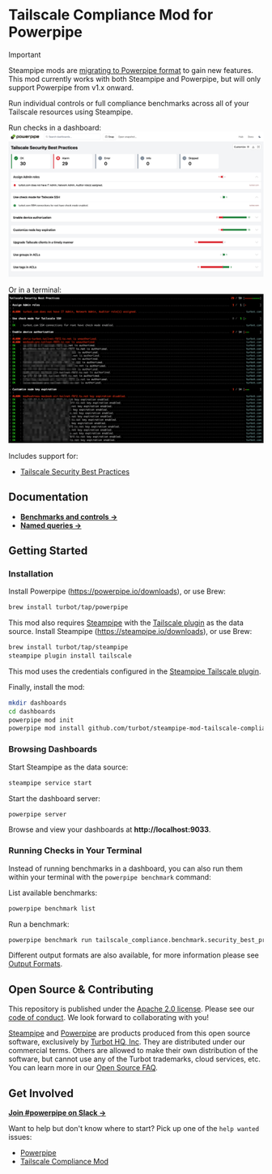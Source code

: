 # Tailscale Compliance Mod for Powerpipe

> [!IMPORTANT]
> Steampipe mods are [migrating to Powerpipe format](https://powerpipe.io) to gain new features. This mod currently works with both Steampipe and Powerpipe, but will only support Powerpipe from v1.x onward.

Run individual controls or full compliance benchmarks across all of your Tailscale resources using Steampipe.

Run checks in a dashboard:
![image](https://raw.githubusercontent.com/turbot/steampipe-mod-tailscale-compliance/add-new-checks/docs/images/tailscale_compliance_security_best_practices_dashboard.png)

Or in a terminal:
![image](https://raw.githubusercontent.com/turbot/steampipe-mod-tailscale-compliance/add-new-checks/docs/images/tailscale_compliance_security_best_practices_console.png)

Includes support for:
* [Tailscale Security Best Practices](https://hub.steampipe.io/mods/turbot/tailscale_compliance/controls/benchmark.security_best_practices)

## Documentation
- **[Benchmarks and controls →](https://hub-powerpipe-io-git-development-turbot.vercel.app/mods/turbot/tailscale_compliance/controls)**
- **[Named queries →](https://hub-powerpipe-io-git-development-turbot.vercel.app/mods/turbot/tailscale_compliance/queries)**


## Getting Started

### Installation

Install Powerpipe (https://powerpipe.io/downloads), or use Brew:

```sh
brew install turbot/tap/powerpipe
```

This mod also requires [Steampipe](https://steampipe.io) with the [Tailscale plugin](https://hub.steampipe.io/plugins/turbot/tailscale) as the data source. Install Steampipe (https://steampipe.io/downloads), or use Brew:

```sh
brew install turbot/tap/steampipe
steampipe plugin install tailscale
```

This mod uses the credentials configured in the [Steampipe Tailscale plugin](https://hub.steampipe.io/plugins/turbot/tailscale#configuration).

Finally, install the mod:

```sh
mkdir dashboards
cd dashboards
powerpipe mod init
powerpipe mod install github.com/turbot/steampipe-mod-tailscale-compliance
```

### Browsing Dashboards

Start Steampipe as the data source:

```sh
steampipe service start
```

Start the dashboard server:

```sh
powerpipe server
```

Browse and view your dashboards at **http://localhost:9033**.

### Running Checks in Your Terminal

Instead of running benchmarks in a dashboard, you can also run them within your
terminal with the `powerpipe benchmark` command:

List available benchmarks:

```sh
powerpipe benchmark list
```

Run a benchmark:

```sh
powerpipe benchmark run tailscale_compliance.benchmark.security_best_practices
```

Different output formats are also available, for more information please see
[Output Formats](https://powerpipe.io/docs/reference/cli/benchmark#output-formats).

## Open Source & Contributing

This repository is published under the [Apache 2.0 license](https://www.apache.org/licenses/LICENSE-2.0). Please see our [code of conduct](https://github.com/turbot/.github/blob/main/CODE_OF_CONDUCT.md). We look forward to collaborating with you!

[Steampipe](https://steampipe.io) and [Powerpipe](https://powerpipe.io) are products produced from this open source software, exclusively by [Turbot HQ, Inc](https://turbot.com). They are distributed under our commercial terms. Others are allowed to make their own distribution of the software, but cannot use any of the Turbot trademarks, cloud services, etc. You can learn more in our [Open Source FAQ](https://turbot.com/open-source).

## Get Involved

**[Join #powerpipe on Slack →](https://turbot.com/community/join)**

Want to help but don't know where to start? Pick up one of the `help wanted` issues:

- [Powerpipe](https://github.com/turbot/powerpipe/labels/help%20wanted)
- [Tailscale Compliance Mod](https://github.com/turbot/steampipe-mod-tailscale-compliance/labels/help%20wanted)